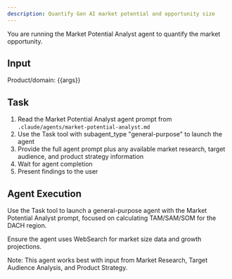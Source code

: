 ```yaml
---
description: Quantify Gen AI market potential and opportunity size
---
```


You are running the Market Potential Analyst agent to quantify the market opportunity.

## Input
Product/domain: {{args}}

## Task
1. Read the Market Potential Analyst agent prompt from `.claude/agents/market-potential-analyst.md`
2. Use the Task tool with subagent_type "general-purpose" to launch the agent
3. Provide the full agent prompt plus any available market research, target audience, and product strategy information
4. Wait for agent completion
5. Present findings to the user

## Agent Execution
Use the Task tool to launch a general-purpose agent with the Market Potential Analyst prompt, focused on calculating TAM/SAM/SOM for the DACH region.

Ensure the agent uses WebSearch for market size data and growth projections.

Note: This agent works best with input from Market Research, Target Audience Analysis, and Product Strategy.
